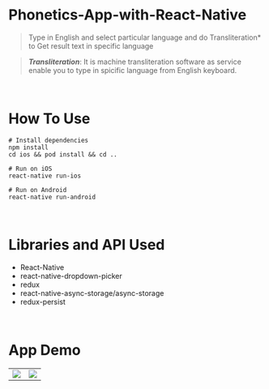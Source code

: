 # Phonetics-App-with-React-Native

> Type in English and select particular language and do Transliteration\* to Get result text in specific language

> **_Transliteration_**: It is machine transliteration software as service enable you to type in spicific language from English keyboard.

<br />

# How To Use

```
# Install dependencies
npm install
cd ios && pod install && cd ..

# Run on iOS
react-native run-ios

# Run on Android
react-native run-android
```

<br />

# Libraries and API Used

- React-Native
- react-native-dropdown-picker
- redux
- react-native-async-storage/async-storage
- redux-persist

<br />

# App Demo

<table>
  <tr >
      <td align="right" valign="top">
        <img src="https://user-images.githubusercontent.com/62681943/167692166-5effd6a2-52ae-4fe0-b5bd-9d1a05dc1577.jpg" style="vertical-align: top;" />
    </td>
    <td valign="top">
      <img src="https://user-images.githubusercontent.com/62681943/167692192-b1c3192b-7cbf-4b3b-9789-26e02af75526.jpg" />
    </td>
  </tr>
</table>

<br />
